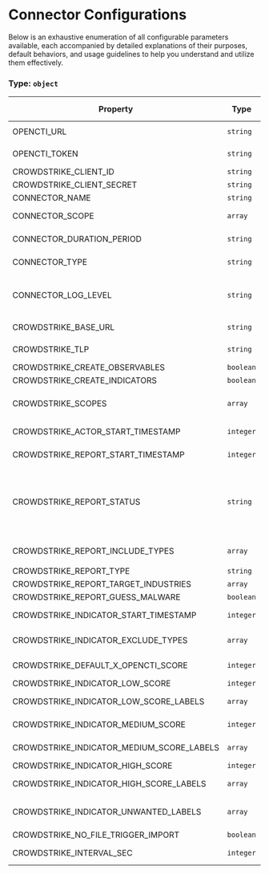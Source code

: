 # Connector Configurations

Below is an exhaustive enumeration of all configurable parameters available, each accompanied by detailed explanations of their purposes, default behaviors, and usage guidelines to help you understand and utilize them effectively.

### Type: `object`

| Property | Type | Required | Possible values | Default | Description |
| -------- | ---- | -------- | --------------- | ------- | ----------- |
| OPENCTI_URL | `string` | ✅ | Format: [`uri`](https://json-schema.org/understanding-json-schema/reference/string#built-in-formats) |  | The OpenCTI platform URL. |
| OPENCTI_TOKEN | `string` | ✅ | string |  | The token of the user who represents the connector in the OpenCTI platform. |
| CROWDSTRIKE_CLIENT_ID | `string` | ✅ | string |  | CrowdStrike API client ID for authentication. |
| CROWDSTRIKE_CLIENT_SECRET | `string` | ✅ | string |  | CrowdStrike API client secret for authentication. |
| CONNECTOR_NAME | `string` |  | string | `"CrowdStrike"` | Name of the connector. |
| CONNECTOR_SCOPE | `array` |  | string | `["crowdstrike"]` | The scope or type of data the connector is importing, either a MIME type or Stix Object (for information only). |
| CONNECTOR_DURATION_PERIOD | `string` |  | string | `"PT1H"` | ISO8601 Duration format starting with 'P' for Period (e.g., 'PT30M' for 30 minutes). |
| CONNECTOR_TYPE | `string` |  | string | `"EXTERNAL_IMPORT"` | Should always be set to EXTERNAL_IMPORT for this connector. |
| CONNECTOR_LOG_LEVEL | `string` |  | `debug` `info` `warn` `warning` `error` | `"error"` | Determines the verbosity of the logs. |
| CROWDSTRIKE_BASE_URL | `string` |  | Format: [`uri`](https://json-schema.org/understanding-json-schema/reference/string#built-in-formats) | `"https://api.crowdstrike.com"` | CrowdStrike API base URL. |
| CROWDSTRIKE_TLP | `string` |  | string | `"amber+strict"` | Default Traffic Light Protocol (TLP) marking for imported data. |
| CROWDSTRIKE_CREATE_OBSERVABLES | `boolean` |  | boolean | `true` | Whether to create observables in OpenCTI. |
| CROWDSTRIKE_CREATE_INDICATORS | `boolean` |  | boolean | `true` | Whether to create indicators in OpenCTI. |
| CROWDSTRIKE_SCOPES | `array` |  | string | `["actor", "report", "indicator", "yara_master", "snort_suricata_master"]` | Comma-separated list of scopes to enable. Available: actor, report, indicator, yara_master, snort_suricata_master. |
| CROWDSTRIKE_ACTOR_START_TIMESTAMP | `integer` |  | integer | `0` | Unix timestamp from which to start importing actors. BEWARE: 0 means ALL actors! |
| CROWDSTRIKE_REPORT_START_TIMESTAMP | `integer` |  | integer |  | Unix timestamp from which to start importing reports. Default is 30 days ago. BEWARE: 0 means ALL reports! |
| CROWDSTRIKE_REPORT_STATUS | `string` |  | `New` `In Progress` `Analyzed` `Closed` `new` `in progress` `analyzed` `closed` | `"New"` | Report status filter. |
| CROWDSTRIKE_REPORT_INCLUDE_TYPES | `array` |  | string | `["notice", "tipper", "intelligence report", "periodic report"]` | Comma-separated list of report types to include. |
| CROWDSTRIKE_REPORT_TYPE | `string` |  | string | `"threat-report"` | OpenCTI report type for imported reports. |
| CROWDSTRIKE_REPORT_TARGET_INDUSTRIES | `array` |  | string | `null` | Comma-separated list of target industries to filter reports. |
| CROWDSTRIKE_REPORT_GUESS_MALWARE | `boolean` |  | boolean | `false` | Whether to use report tags to guess related malware. |
| CROWDSTRIKE_INDICATOR_START_TIMESTAMP | `integer` |  | integer |  | Unix timestamp from which to start importing indicators. Default is 30 days ago. BEWARE: 0 means ALL indicators! |
| CROWDSTRIKE_INDICATOR_EXCLUDE_TYPES | `array` |  | string | `["hash_ion", "hash_md5", "hash_sha1", "password", "username"]` | Comma-separated list of indicator types to exclude from import. |
| CROWDSTRIKE_DEFAULT_X_OPENCTI_SCORE | `integer` |  | `0 < x ` | `50` | Default confidence score for entities without explicit score. |
| CROWDSTRIKE_INDICATOR_LOW_SCORE | `integer` |  | `0 < x ` | `40` | Score assigned to indicators with low confidence labels. |
| CROWDSTRIKE_INDICATOR_LOW_SCORE_LABELS | `array` |  | string | `["MaliciousConfidence/Low"]` | Comma-separated list of labels indicating low confidence. |
| CROWDSTRIKE_INDICATOR_MEDIUM_SCORE | `integer` |  | `0 < x ` | `60` | Score assigned to indicators with medium confidence labels. |
| CROWDSTRIKE_INDICATOR_MEDIUM_SCORE_LABELS | `array` |  | string | `["MaliciousConfidence/Medium"]` | Comma-separated list of labels indicating medium confidence. |
| CROWDSTRIKE_INDICATOR_HIGH_SCORE | `integer` |  | `0 < x ` | `80` | Score assigned to indicators with high confidence labels. |
| CROWDSTRIKE_INDICATOR_HIGH_SCORE_LABELS | `array` |  | string | `["MaliciousConfidence/High"]` | Comma-separated list of labels indicating high confidence. |
| CROWDSTRIKE_INDICATOR_UNWANTED_LABELS | `array` |  | string | `null` | Comma-separated list of unwanted labels to filter out indicators. Can be used to filter low confidence indicators: 'MaliciousConfidence/Low,MaliciousConfidence/Medium'. |
| CROWDSTRIKE_NO_FILE_TRIGGER_IMPORT | `boolean` |  | boolean | `true` | Whether to trigger import without file dependencies. |
| CROWDSTRIKE_INTERVAL_SEC | `integer` |  | `0 < x ` | `1800` | Polling interval in seconds for fetching data (used when duration_period is not set). |
